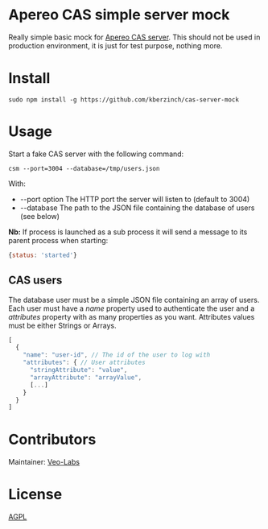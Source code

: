 # Apereo CAS simple server mock

Really simple basic mock for [Apereo CAS server](https://www.apereo.org/projects/cas). This should not be used in production environment, it is just for test purpose, nothing more.

# Install

    sudo npm install -g https://github.com/kberzinch/cas-server-mock

# Usage

Start a fake CAS server with the following command:

    csm --port=3004 --database=/tmp/users.json

With:

- --port option The HTTP port the server will listen to (default to 3004)
- --database The path to the JSON file containing the database of users (see below)

**Nb:** If process is launched as a sub process it will send a message to its parent process when starting:

```js
{status: 'started'}
```

## CAS users

The database user must be a simple JSON file containing an array of users. Each user must have a *name* property used to authenticate the user and a *attributes* property with as many properties as you want. Attributes values must be either Strings or Arrays.

```js
[
  {
    "name": "user-id", // The id of the user to log with
    "attributes": { // User attributes
      "stringAttribute": "value",
      "arrayAttribute": "arrayValue",
      [...]
    }
  }
]
```

# Contributors

Maintainer: [Veo-Labs](http://www.veo-labs.com/)

# License

[AGPL](http://www.gnu.org/licenses/agpl-3.0.en.html)
